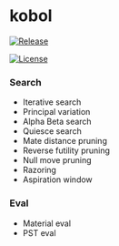 # kobol

[![Release][release-badge]][release-link]
  
[![License][license-badge]][license-link]

### Search
- Iterative search
- Principal variation
- Alpha Beta search
- Quiesce search
- Mate distance pruning
- Reverse futility pruning
- Null move pruning
- Razoring
- Aspiration window

### Eval
- Material eval
- PST eval

[release-badge]:https://img.shields.io/github/v/release/maxivolkov/kobol?&label=official%20release
[release-link]:https://github.com/maxivolkov/kobol/releases/latest
[license-badge]:https://img.shields.io/github/license/maxivolkov/kobol?&label=license&color=blue
[license-link]:https://github.com/maxivolkov/kobol/blob/main/LICENSE
